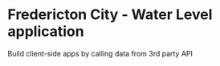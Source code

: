 # Fredericton City - Water Level application
Build client-side apps by calling data from 3rd party API
